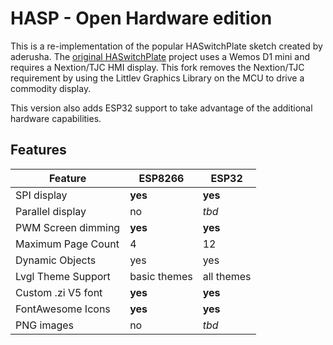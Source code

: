 # HASP - Open Hardware edition
This is a re-implementation of the popular HASwitchPlate sketch created by aderusha.
The [original HASwitchPlate][1] project uses a Wemos D1 mini and requires a Nextion/TJC HMI display.
This fork removes the Nextion/TJC requirement by using the Littlev Graphics Library on the MCU to drive a commodity display.

This version also adds ESP32 support to take advantage of the additional hardware capabilities.

[1]: https://github.com/aderusha/HASwitchPlate

## Features

| Feature            | ESP8266 | ESP32
|--------------------|---------|---------
| SPI display        | **yes** | **yes**
| Parallel display   | no      | *tbd*
| PWM Screen dimming | **yes** | **yes**
| Maximum Page Count | 4       | 12
| Dynamic Objects    | yes     | yes
| Lvgl Theme Support | basic themes | all themes
| Custom .zi V5 font | **yes** | **yes**
| FontAwesome Icons  | **yes** | **yes**
| PNG images         | no      | *tbd*

